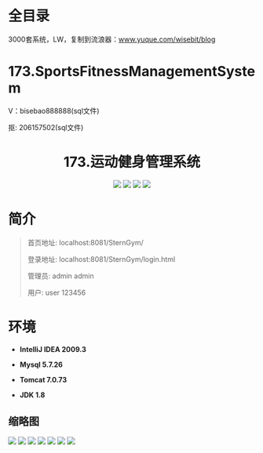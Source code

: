 # 全目录

3000套系统，LW，复制到流浪器：www.yuque.com/wisebit/blog

# 173.SportsFitnessManagementSystem

<p>V：bisebao888888(sql文件)</p>
<p>抠: 206157502(sql文件)</p>

<p><h1 align="center">173.运动健身管理系统</h1></p>





<p align="center">
	<img src="https://img.shields.io/badge/jdk-1.8-orange.svg"/>
    <img src="https://img.shields.io/badge/spring-5.x-lightgrey.svg"/>
    <img src="https://img.shields.io/badge/springmvc-3.x-blue.svg"/>
    <img src="https://img.shields.io/badge/mybatis-5.x-yellow.svg"/>
</p>

# 简介
>
> 
> 
> 首页地址: localhost:8081/SternGym/
> 
> 登录地址: localhost:8081/SternGym/login.html
> 
> 管理员: admin  admin
> 
> 用户: user 123456
> 


# 环境

- <b>IntelliJ IDEA 2009.3</b>

- <b>Mysql 5.7.26</b>

- <b>Tomcat 7.0.73</b>

- <b>JDK 1.8</b>




## 缩略图

![](https://bitwise.oss-cn-heyuan.aliyuncs.com/2024/9/10/472b8a2e-7266-4eb7-9405-d34276bde054.png)
![](https://bitwise.oss-cn-heyuan.aliyuncs.com/2024/9/10/bfbf12ea-6596-4080-8ddf-aaeedeb3ad0d.png)
![](https://bitwise.oss-cn-heyuan.aliyuncs.com/2024/9/10/a8650d09-b85b-4109-b9ef-fcc757411f8c.png)
![](https://bitwise.oss-cn-heyuan.aliyuncs.com/2024/9/10/36976fa1-82ab-4799-898b-94e043135d04.png)
![](https://bitwise.oss-cn-heyuan.aliyuncs.com/2024/9/10/014ab85c-c227-4873-831b-796038499bac.png)
![](https://bitwise.oss-cn-heyuan.aliyuncs.com/2024/9/10/56a7163d-a4b6-4587-809a-e28b5bd9d190.png)
![](https://bitwise.oss-cn-heyuan.aliyuncs.com/2024/9/10/0d53c854-0ed1-4b23-894a-97ab88f1ec3f.png)





